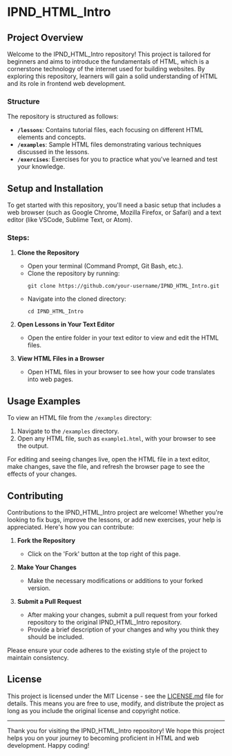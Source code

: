 # IPND_HTML_Intro

## Project Overview

Welcome to the IPND_HTML_Intro repository! This project is tailored for beginners and aims to introduce the fundamentals of HTML, which is a cornerstone technology of the internet used for building websites. By exploring this repository, learners will gain a solid understanding of HTML and its role in frontend web development.

### Structure

The repository is structured as follows:

- **`/lessons`**: Contains tutorial files, each focusing on different HTML elements and concepts.
- **`/examples`**: Sample HTML files demonstrating various techniques discussed in the lessons.
- **`/exercises`**: Exercises for you to practice what you've learned and test your knowledge.

## Setup and Installation

To get started with this repository, you'll need a basic setup that includes a web browser (such as Google Chrome, Mozilla Firefox, or Safari) and a text editor (like VSCode, Sublime Text, or Atom).

### Steps:

1. **Clone the Repository**
   - Open your terminal (Command Prompt, Git Bash, etc.).
   - Clone the repository by running:
     ```
     git clone https://github.com/your-username/IPND_HTML_Intro.git
     ```
   - Navigate into the cloned directory:
     ```
     cd IPND_HTML_Intro
     ```

2. **Open Lessons in Your Text Editor**
   - Open the entire folder in your text editor to view and edit the HTML files.

3. **View HTML Files in a Browser**
   - Open HTML files in your browser to see how your code translates into web pages.

## Usage Examples

To view an HTML file from the `/examples` directory:

1. Navigate to the `/examples` directory.
2. Open any HTML file, such as `example1.html`, with your browser to see the output.

For editing and seeing changes live, open the HTML file in a text editor, make changes, save the file, and refresh the browser page to see the effects of your changes.

## Contributing

Contributions to the IPND_HTML_Intro project are welcome! Whether you're looking to fix bugs, improve the lessons, or add new exercises, your help is appreciated. Here's how you can contribute:

1. **Fork the Repository**
   - Click on the 'Fork' button at the top right of this page.

2. **Make Your Changes**
   - Make the necessary modifications or additions to your forked version.

3. **Submit a Pull Request**
   - After making your changes, submit a pull request from your forked repository to the original IPND_HTML_Intro repository.
   - Provide a brief description of your changes and why you think they should be included.

Please ensure your code adheres to the existing style of the project to maintain consistency.

## License

This project is licensed under the MIT License - see the [LICENSE.md](LICENSE.md) file for details. This means you are free to use, modify, and distribute the project as long as you include the original license and copyright notice.

---

Thank you for visiting the IPND_HTML_Intro repository! We hope this project helps you on your journey to becoming proficient in HTML and web development. Happy coding!